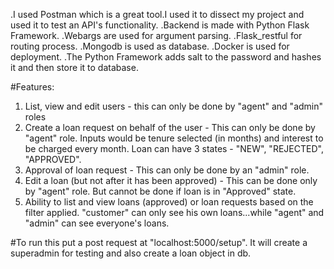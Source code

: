 .I used Postman which is a great tool.I used it to dissect my   project and used it to test an API's functionality.
.Backend is made with Python Flask Framework.
.Webargs are used for argument parsing.
.Flask_restful for routing process.
.Mongodb is used as database.
.Docker is used for deployment. 
.The Python Framework adds salt to the password and hashes it and then store it to database.

#Features:
1. List, view and edit users -  this can only be done by "agent" and "admin" roles
2. Create a loan request on behalf of the user -  This can only be done by "agent" role. Inputs would be tenure selected (in months) and interest to be charged every month. Loan can have 3 states - "NEW", "REJECTED", "APPROVED".
3. Approval of loan request - This can only be done by an "admin" role.
4. Edit a loan (but not after it has been approved) -  This can be done only by "agent" role. But cannot be done if loan is in "Approved" state.
5. Ability to list and view loans (approved) or loan requests based on the filter applied. "customer" can only see his own loans...while "agent" and "admin" can see everyone's loans. 

#To run this put a post request at "localhost:5000/setup". It will create a superadmin for testing and also create a loan object in db.